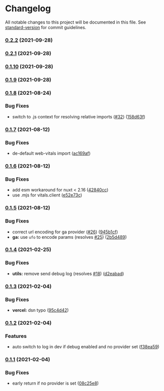 # Changelog

All notable changes to this project will be documented in this file. See [standard-version](https://github.com/conventional-changelog/standard-version) for commit guidelines.

### [0.2.2](https://github.com/nuxt-community/web-vitals-module/compare/v0.2.1...v0.2.2) (2021-09-28)

### [0.2.1](https://github.com/nuxt-community/web-vitals-module/compare/v0.1.10...v0.2.1) (2021-09-28)

### [0.1.10](https://github.com/nuxt-community/web-vitals-module/compare/v0.1.9...v0.1.10) (2021-09-28)

### [0.1.9](https://github.com/nuxt-community/web-vitals-module/compare/v0.1.8...v0.1.9) (2021-09-28)

### [0.1.8](https://github.com/nuxt-community/web-vitals-module/compare/v0.1.7...v0.1.8) (2021-08-24)


### Bug Fixes

* switch to .js context for resolving relative imports ([#32](https://github.com/nuxt-community/web-vitals-module/issues/32)) ([158d63f](https://github.com/nuxt-community/web-vitals-module/commit/158d63f29f97db14cc0076dcff256d127a2db5ea))

### [0.1.7](https://github.com/nuxt-community/web-vitals-module/compare/v0.1.6...v0.1.7) (2021-08-12)


### Bug Fixes

* de-default web-vitals import ([ac169af](https://github.com/nuxt-community/web-vitals-module/commit/ac169afaa248bf419b7fc30894e1f93c8f4e9910))

### [0.1.6](https://github.com/nuxt-community/web-vitals-module/compare/v0.1.5...v0.1.6) (2021-08-12)


### Bug Fixes

* add esm workaround for nuxt < 2.16 ([42840cc](https://github.com/nuxt-community/web-vitals-module/commit/42840ccddbe9ff449c95ca8a9d8297f8a68b6b71))
* use .mjs for vitals.client ([e52e73c](https://github.com/nuxt-community/web-vitals-module/commit/e52e73c8f23face06439652c5a38d5168b53ab0c))

### [0.1.5](https://github.com/nuxt-community/web-vitals-module/compare/v0.1.4...v0.1.5) (2021-08-12)


### Bug Fixes

* correct url encoding for ga provider ([#26](https://github.com/nuxt-community/web-vitals-module/issues/26)) ([945b1cf](https://github.com/nuxt-community/web-vitals-module/commit/945b1cf33076f666259855958e75fde0d1721b5a))
* **ga:** use `ufo` to encode params (resolves [#25](https://github.com/nuxt-community/web-vitals-module/issues/25)) ([2b5d489](https://github.com/nuxt-community/web-vitals-module/commit/2b5d489b159389813d351099910c84b320510845))

### [0.1.4](https://github.com/nuxt-community/web-vitals-module/compare/v0.1.3...v0.1.4) (2021-02-25)


### Bug Fixes

* **utils:** remove send debug log (resolves [#18](https://github.com/nuxt-community/web-vitals-module/issues/18)) ([d2eabad](https://github.com/nuxt-community/web-vitals-module/commit/d2eabadb33690e1f4472ae37c4351a7747d66b69))

### [0.1.3](https://github.com/nuxt-community/web-vitals-module/compare/v0.1.2...v0.1.3) (2021-02-04)


### Bug Fixes

* **vercel:** dsn typo ([95c4d42](https://github.com/nuxt-community/web-vitals-module/commit/95c4d42082f7d31e17a7bf0edb4a88789fd611c7))

### [0.1.2](https://github.com/nuxt-community/web-vitals-module/compare/v0.1.1...v0.1.2) (2021-02-04)


### Features

* auto switch to log in dev if debug enabled and no provider set ([f38ea59](https://github.com/nuxt-community/web-vitals-module/commit/f38ea596a70223d1859383fac175dca11288e31a))

### [0.1.1](https://github.com/nuxt-community/web-vitals-module/compare/v0.1.0...v0.1.1) (2021-02-04)


### Bug Fixes

* early return if no provider is set ([08c25e8](https://github.com/nuxt-community/web-vitals-module/commit/08c25e809239564df9213986cb709256f445739c))
